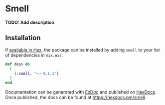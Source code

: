 # Smell

**TODO: Add description**

## Installation

If [available in Hex](https://hexdocs.pm/smell/api-reference.html), the package can be installed
by adding `smell` to your list of dependencies in `mix.exs`:

```elixir
def deps do
  [
    {:smell, "~> 0.1.1"}
  ]
end
```

Documentation can be generated with [ExDoc](https://github.com/elixir-lang/ex_doc)
and published on [HexDocs](https://hexdocs.pm). Once published, the docs can
be found at <https://hexdocs.pm/smell>.

